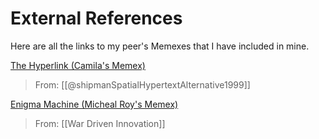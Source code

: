 # External References

Here are all the links to my peer's Memexes that I have included in mine.

[The Hyperlink (Camila's Memex)](https://camiregu.github.io/camila-memex/website/3-atomic_notes/the-hyperlink.html#)
> From: [[@shipmanSpatialHypertextAlternative1999]]

[Enigma Machine (Micheal Roy's Memex)](https://themike92.github.io/memex-HIST1900/Thoughts/Cryptology/Enigma%20Machine/)
> From: [[War Driven Innovation]]


